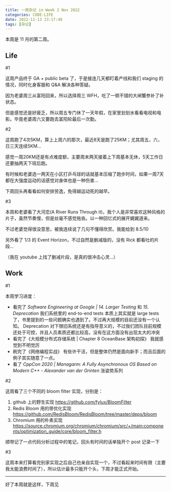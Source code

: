 ```yaml
---
title: 一周杂记 in Week 2 Nov 2022
categories: CODE-LIFE
date: 2022-11-13 23:17:49
tags: [杂记]
---
```

本周是 11 月的第二周。

## Life

\#1

这周产品终于 GA + public beta 了，于是接连几天都盯着产线和我们 staging 的情况，同时化身客服和 Q&A 解决各种答疑。

因为老婆周三从富阳回来，所以选择周三 WFH，吃了一顿不错的大闸蟹参补了补状态。

但是感觉还是好疲乏，所以周五专门休了一天年假，在家里划划水看看电视和电影。毕竟老婆周六又要跑去富阳轮最后一次勤。

\#2

这周跑了4次5KM，算上上周六的那次，最近8天是跑了25KM；尤其周五，六，日三天连续5KM...

感觉一周20KM还是有点难度额，主要周末两天接着上下周基本无休，5天工作日还要抽两天下班后跑。

有时候和老婆选一两天在小区打乒乓球的话就基本压缩了跑步时间，如果一周7天都在大强度运动的话感觉对身体也是一种伤害...

下周回头再看看如何安排劳逸，免得越运动死的越早。

\#3

本周和老婆看了大河恋(A River Runs Through it)，我个人是非常喜欢这种风格的片子，虽然节奏慢，但是丝毫不感觉拖沓。以一种回忆式的展开娓娓道来。

不过老婆觉得很没意思，被我连续说了几句不懂得欣赏。我能给到 8.5/10

另外看了 1/3 的 Event Horizon，不过自然是删减版的，没有 Rick 都看吐的片段...

（我在 youtube 上找了删减片段，是真的很冲击心灵...）

## Work

\#1

本周学习进度：

- 看完了 _Software Engineering at Google | 14. Larger Testing_ 和 _15. Deprecation_
  我们系统里的 end-to-end tests 本质上其实就是 large tests 了，书里提到的一些问题确实也遇到了。不过再大规模的目前还没有一个认知。
  Deprecation 对下限旧系统还是有指导意义的，不过我们团队目前规模还处于可控，并且人员素质还都比较高，没有在这方面没有出现太大的冲突
- 看完了《大规模分布式存储系统 | Chapter 8 OceanBase 架构初探》
  我就感觉到不明觉厉
- 刷完了《网络编程实战》
  有些许干活，但是整体仍然是面向新手；而且后面的例子其实随意了一点。
- 看了 _CppCon 2020 | Managarm: A Fully Asynchronous OS Based on Modern C++ - Alexander van der Grinten_
  涨姿势系列

\#2

这周看了三个不同的 bloom filter 实现，分别是：

1. github 上的野生实现 https://github.com/fylux/BloomFilter
2. Redis Bloom 用的带优化实现 https://github.com/RedisBloom/RedisBloom/tree/master/deps/bloom
3. Chromium 用的朴素实现 https://source.chromium.org/chromium/chromium/src/+/main:components/optimization_guide/core/bloom_filter.h

顺带记了一点代码分析过程中的笔记，回头有时间的话单独开个 post 记录一下

\#3

这周本来打算看完别家实现之后自己也亲自实现一个，不过看起来时间有限（主要我太能浪费时间了），所以估计最多只能开个头，下周才能正式开始。

---

好了本周就是这样，下周见
